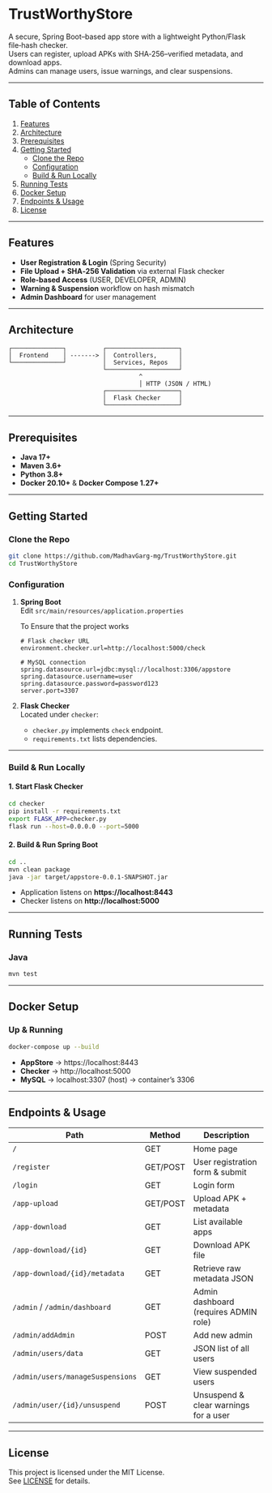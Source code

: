 # TrustWorthyStore

A secure, Spring Boot–based app store with a lightweight Python/Flask file‑hash checker.  
Users can register, upload APKs with SHA‑256–verified metadata, and download apps.  
Admins can manage users, issue warnings, and clear suspensions.

---

## Table of Contents

1. [Features](#features)
2. [Architecture](#architecture)
3. [Prerequisites](#prerequisites)
4. [Getting Started](#getting-started)
   - [Clone the Repo](#clone-the-repo)
   - [Configuration](#configuration)
   - [Build & Run Locally](#build--run-locally)
5. [Running Tests](#running-tests)
6. [Docker Setup](#docker-setup)
7. [Endpoints & Usage](#endpoints--usage)
8. [License](#license)

---

## Features

- **User Registration & Login** (Spring Security)
- **File Upload + SHA‑256 Validation** via external Flask checker
- **Role-based Access** (USER, DEVELOPER, ADMIN)
- **Warning & Suspension** workflow on hash mismatch
- **Admin Dashboard** for user management

---

## Architecture

```
┌──────────────┐          ┌────────────────────┐
│  Frontend    │ -------> │  Controllers,      │
└──────────────┘          │  Services, Repos   │
                          └────────────────────┘
                                    ^
                                    │ HTTP (JSON / HTML)
                          ┌────────────────────┐
                          │  Flask Checker     │
                          └────────────────────┘
```

---

## Prerequisites

- **Java 17+**
- **Maven 3.6+**
- **Python 3.8+**
- **Docker 20.10+** & **Docker Compose 1.27+**

---

## Getting Started

### Clone the Repo

```bash
git clone https://github.com/MadhavGarg-mg/TrustWorthyStore.git
cd TrustWorthyStore
```

### Configuration

1. **Spring Boot**  
   Edit `src/main/resources/application.properties`

   To Ensure that the project works
   ```properties
   # Flask checker URL
   environment.checker.url=http://localhost:5000/check
   
   # MySQL connection 
   spring.datasource.url=jdbc:mysql://localhost:3306/appstore
   spring.datasource.username=user
   spring.datasource.password=password123
   server.port=3307
   ```

2. **Flask Checker**  
   Located under `checker`:

    - `checker.py` implements `check` endpoint.
    - `requirements.txt` lists dependencies.

---

### Build & Run Locally

#### 1. Start Flask Checker

```bash
cd checker
pip install -r requirements.txt
export FLASK_APP=checker.py
flask run --host=0.0.0.0 --port=5000
```

#### 2. Build & Run Spring Boot

```bash
cd ..
mvn clean package
java -jar target/appstore-0.0.1-SNAPSHOT.jar
```

- Application listens on **https://localhost:8443**
- Checker listens on **http://localhost:5000**

---

## Running Tests

### Java

```bash
mvn test
```

---

## Docker Setup

### Up & Running

```bash
docker-compose up --build
```

- **AppStore** → https://localhost:8443
- **Checker** → http://localhost:5000
- **MySQL**    → localhost:3307 (host) → container’s 3306

---

## Endpoints & Usage

| Path                          | Method | Description                                 |
| ----------------------------- | ------ | ------------------------------------------- |
| `/`                           | GET    | Home page                                   |
| `/register`                   | GET/POST | User registration form & submit          |
| `/login`                      | GET    | Login form                                  |
| `/app-upload`                 | GET/POST | Upload APK + metadata                    |
| `/app-download`               | GET    | List available apps                        |
| `/app-download/{id}`          | GET    | Download APK file                          |
| `/app-download/{id}/metadata` | GET    | Retrieve raw metadata JSON                 |
| `/admin` / `/admin/dashboard` | GET    | Admin dashboard (requires ADMIN role)      |
| `/admin/addAdmin`             | POST   | Add new admin                              |
| `/admin/users/data`           | GET    | JSON list of all users                     |
| `/admin/users/manageSuspensions` | GET | View suspended users                       |
| `/admin/user/{id}/unsuspend`  | POST   | Unsuspend & clear warnings for a user      |

---

## License

This project is licensed under the MIT License.  
See [LICENSE](LICENSE) for details.
